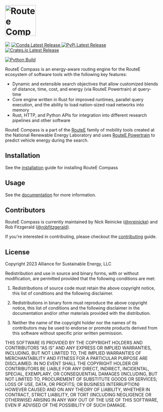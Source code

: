 # <img src="docs/images/routeelogo.png" alt="Routee Compass" width="100"/>

<div align="left">
    <img src="https://img.shields.io/badge/python-3.10%20%7C%203.11%20%7C%203.12-blue"/>
  <a href="https://anaconda.org/conda-forge/nrel.routee.compass">
    <img src="https://img.shields.io/conda/v/conda-forge/nrel.routee.compass" alt="Conda Latest Release"/>
  </a>
  <a href="https://pypi.org/project/nrel.routee.compass/">
    <img src="https://img.shields.io/pypi/v/nrel.routee.compass" alt="PyPi Latest Release"/>
  </a>
  <a href="https://crates.io/crates/routee-compass">
    <img src="https://img.shields.io/crates/v/routee-compass" alt="Crates.io Latest Release"/>
  </a>
</div>

[![Python Build](https://github.com/NREL/routee-compass/actions/workflows/python-release.yaml/badge.svg?event=release)](https://github.com/NREL/routee-compass/actions/workflows/python-release.yaml)

RouteE Compass is an energy-aware routing engine for the RouteE ecosystem of software tools with the following key features:

- Dynamic and extensible search objectives that allow customized blends of distance, time, cost, and energy (via RouteE Powertrain) at query-time
- Core engine written in Rust for improved runtimes, parallel query execution, and the ability to load nation-sized road networks into memory
- Rust, HTTP, and Python APIs for integration into different research pipelines and other software

RouteE Compass is a part of the [RouteE](https://www.nrel.gov/transportation/route-energy-prediction-model.html) family of mobility tools created at the National Renewable Energy Laboratory and uses [RouteE Powertrain](https://github.com/NREL/routee-powertrain) to predict vehicle energy during the search.

## Installation

See the [installation](https://nrel.github.io/routee-compass/installation.html) guide for installing RouteE Compass

## Usage

See the [documentation](https://nrel.github.io/routee-compass/) for more information.

## Contributors

RouteE Compass is currently maintained by Nick Reinicke ([@nreinicke](https://github.com/nreinicke)) and Rob Fitzgerald ([@robfitzgerald](https://github.com/robfitzgerald)).

If you're interested in contributing, please checkout the [contributing](https://nrel.github.io/routee-compass/developers/contributing.html) guide.

## License

Copyright 2023 Alliance for Sustainable Energy, LLC

Redistribution and use in source and binary forms, with or without modification, are permitted provided that the following conditions are met:

1. Redistributions of source code must retain the above copyright notice, this list of conditions and the following disclaimer.

2. Redistributions in binary form must reproduce the above copyright notice, this list of conditions and the following disclaimer in the documentation and/or other materials provided with the distribution.

3. Neither the name of the copyright holder nor the names of its contributors may be used to endorse or promote products derived from this software without specific prior written permission.

THIS SOFTWARE IS PROVIDED BY THE COPYRIGHT HOLDERS AND CONTRIBUTORS “AS IS” AND ANY EXPRESS OR IMPLIED WARRANTIES, INCLUDING, BUT NOT LIMITED TO, THE IMPLIED WARRANTIES OF MERCHANTABILITY AND FITNESS FOR A PARTICULAR PURPOSE ARE DISCLAIMED. IN NO EVENT SHALL THE COPYRIGHT HOLDER OR CONTRIBUTORS BE LIABLE FOR ANY DIRECT, INDIRECT, INCIDENTAL, SPECIAL, EXEMPLARY, OR CONSEQUENTIAL DAMAGES (INCLUDING, BUT NOT LIMITED TO, PROCUREMENT OF SUBSTITUTE GOODS OR SERVICES; LOSS OF USE, DATA, OR PROFITS; OR BUSINESS INTERRUPTION) HOWEVER CAUSED AND ON ANY THEORY OF LIABILITY, WHETHER IN CONTRACT, STRICT LIABILITY, OR TORT (INCLUDING NEGLIGENCE OR OTHERWISE) ARISING IN ANY WAY OUT OF THE USE OF THIS SOFTWARE, EVEN IF ADVISED OF THE POSSIBILITY OF SUCH DAMAGE.

